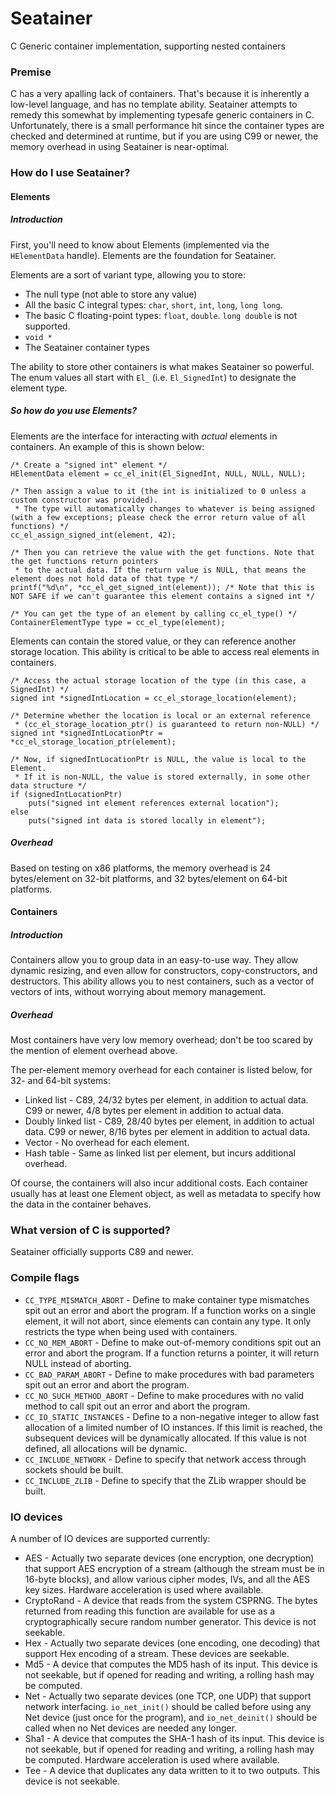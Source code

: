 # Seatainer

C Generic container implementation, supporting nested containers

### Premise

C has a very apalling lack of containers. That's because it is inherently a low-level language, and has no template ability.
Seatainer attempts to remedy this somewhat by implementing typesafe generic containers in C. Unfortunately, there is a small performance hit since
the container types are checked and determined at runtime, but if you are using C99 or newer, the memory overhead in using Seatainer is near-optimal.

### How do I use Seatainer?

#### Elements

##### Introduction

First, you'll need to know about Elements (implemented via the `HElementData` handle). Elements are the foundation for Seatainer.

Elements are a sort of variant type, allowing you to store:

 - The null type (not able to store any value)
 - All the basic C integral types: `char`, `short`, `int`, `long`, `long long`.
 - The basic C floating-point types: `float`, `double`. `long double` is not supported.
 - `void *`
 - The Seatainer container types

The ability to store other containers is what makes Seatainer so powerful. The enum values all start with `El_`
(i.e. `El_SignedInt`) to designate the element type.

##### So how do you use Elements?

Elements are the interface for interacting with *actual* elements in containers. An example of this is shown below:

    /* Create a "signed int" element */
    HElementData element = cc_el_init(El_SignedInt, NULL, NULL, NULL);

    /* Then assign a value to it (the int is initialized to 0 unless a custom constructor was provided).
     * The type will automatically changes to whatever is being assigned (with a few exceptions; please check the error return value of all functions) */
    cc_el_assign_signed_int(element, 42);

    /* Then you can retrieve the value with the get functions. Note that the get functions return pointers
     * to the actual data. If the return value is NULL, that means the element does not hold data of that type */
    printf("%d\n", *cc_el_get_signed_int(element)); /* Note that this is NOT SAFE if we can't guarantee this element contains a signed int */

    /* You can get the type of an element by calling cc_el_type() */
    ContainerElementType type = cc_el_type(element);

Elements can contain the stored value, or they can reference another storage location. This ability is critical to be able to access real elements in containers.

    /* Access the actual storage location of the type (in this case, a SignedInt) */
    signed int *signedIntLocation = cc_el_storage_location(element);

    /* Determine whether the location is local or an external reference
     * (cc_el_storage_location_ptr() is guaranteed to return non-NULL) */
    signed int *signedIntLocationPtr = *cc_el_storage_location_ptr(element);

    /* Now, if signedIntLocationPtr is NULL, the value is local to the Element.
     * If it is non-NULL, the value is stored externally, in some other data structure */
    if (signedIntLocationPtr)
        puts("signed int element references external location");
    else
        puts("signed int data is stored locally in element");

##### Overhead

Based on testing on x86 platforms, the memory overhead is 24 bytes/element on 32-bit platforms, and 32 bytes/element on 64-bit platforms.

#### Containers

##### Introduction

Containers allow you to group data in an easy-to-use way. They allow dynamic resizing, and even allow for constructors, copy-constructors, and destructors.
This ability allows you to nest containers, such as a vector of vectors of ints, without worrying about memory management.

##### Overhead

Most containers have very low memory overhead; don't be too scared by the mention of element overhead above.

The per-element memory overhead for each container is listed below, for 32- and 64-bit systems:

 - Linked list - C89, 24/32 bytes per element, in addition to actual data. C99 or newer, 4/8 bytes per element in addition to actual data.
 - Doubly linked list - C89, 28/40 bytes per element, in addition to actual data. C99 or newer, 8/16 bytes per element in addition to actual data.
 - Vector - No overhead for each element.
 - Hash table - Same as linked list per element, but incurs additional overhead.
 
 Of course, the containers will also incur additional costs. Each container usually has at least one Element object, as well as metadata to specify how the data in the container behaves.

### What version of C is supported?

Seatainer officially supports C89 and newer.

### Compile flags

 - `CC_TYPE_MISMATCH_ABORT` - Define to make container type mismatches spit out an error and abort the program. If a function works on a single element, it will not abort, since elements can contain any type. It only restricts the type when being used with containers.
 - `CC_NO_MEM_ABORT` - Define to make out-of-memory conditions spit out an error and abort the program. If a function returns a pointer, it will return NULL instead of aborting.
 - `CC_BAD_PARAM_ABORT` - Define to make procedures with bad parameters spit out an error and abort the program.
 - `CC_NO_SUCH_METHOD_ABORT` - Define to make procedures with no valid method to call spit out an error and abort the program.
 - `CC_IO_STATIC_INSTANCES` - Define to a non-negative integer to allow fast allocation of a limited number of IO instances. If this limit is reached, the subsequent devices will be dynamically allocated. If this value is not defined, all allocations will be dynamic.
 - `CC_INCLUDE_NETWORK` - Define to specify that network access through sockets should be built.
 - `CC_INCLUDE_ZLIB` - Define to specify that the ZLib wrapper should be built.

### IO devices

A number of IO devices are supported currently:

 - AES - Actually two separate devices (one encryption, one decryption) that support AES encryption of a stream (although the stream must be in 16-byte blocks), and allow various cipher modes, IVs, and all the AES key sizes. Hardware acceleration is used where available.
 - CryptoRand - A device that reads from the system CSPRNG. The bytes returned from reading this function are available for use as a cryptographically secure random number generator. This device is not seekable.
 - Hex - Actually two separate devices (one encoding, one decoding) that support Hex encoding of a stream. These devices are seekable.
 - Md5 - A device that computes the MD5 hash of its input. This device is not seekable, but if opened for reading and writing, a rolling hash may be computed.
 - Net - Actually two separate devices (one TCP, one UDP) that support network interfacing. `io_net_init()` should be called before using any Net device (just once for the program), and `io_net_deinit()` should be called when no Net devices are needed any longer.
 - Sha1 - A device that computes the SHA-1 hash of its input. This device is not seekable, but if opened for reading and writing, a rolling hash may be computed. Hardware acceleration is used where available.
 - Tee - A device that duplicates any data written to it to two outputs. This device is not seekable.
